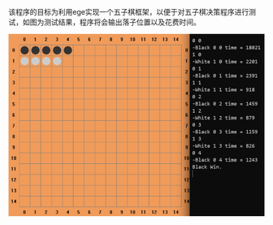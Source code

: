 该程序的目标为利用ege实现一个五子棋框架，以便于对五子棋决策程序进行测试，如图为测试结果，程序将会输出落子位置以及花费时间。

![image-20240416203710958](./doc.assets/image-20240416203710958.png)